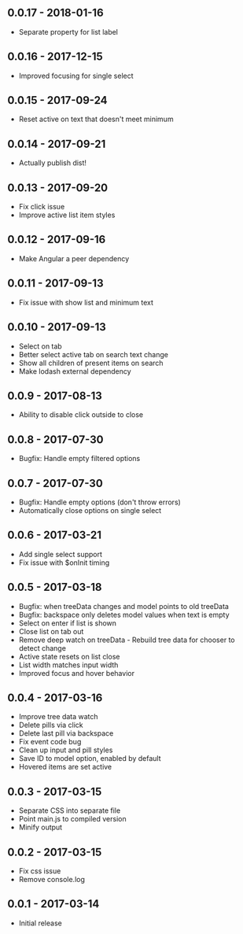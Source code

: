 ## 0.0.17 - 2018-01-16
- Separate property for list label

## 0.0.16 - 2017-12-15
- Improved focusing for single select

## 0.0.15 - 2017-09-24
- Reset active on text that doesn't meet minimum

## 0.0.14 - 2017-09-21
- Actually publish dist!

## 0.0.13 - 2017-09-20
- Fix click issue
- Improve active list item styles

## 0.0.12 - 2017-09-16
- Make Angular a peer dependency

## 0.0.11 - 2017-09-13
- Fix issue with show list and minimum text

## 0.0.10 - 2017-09-13
- Select on tab
- Better select active tab on search text change
- Show all children of present items on search
- Make lodash external dependency

## 0.0.9 - 2017-08-13
- Ability to disable click outside to close

## 0.0.8 - 2017-07-30
- Bugfix: Handle empty filtered options

## 0.0.7 - 2017-07-30
- Bugfix: Handle empty options (don't throw errors)
- Automatically close options on single select

## 0.0.6 - 2017-03-21
- Add single select support
- Fix issue with $onInit timing

## 0.0.5 - 2017-03-18
- Bugfix: when treeData changes and model points to old treeData
- Bugfix: backspace only deletes model values when text is empty
- Select on enter if list is shown
- Close list on tab out
- Remove deep watch on treeData - Rebuild tree data for chooser to detect change
- Active state resets on list close
- List width matches input width
- Improved focus and hover behavior

## 0.0.4 - 2017-03-16
- Improve tree data watch
- Delete pills via click
- Delete last pill via backspace
- Fix event code bug
- Clean up input and pill styles
- Save ID to model option, enabled by default
- Hovered items are set active

## 0.0.3 - 2017-03-15
- Separate CSS into separate file
- Point main.js to compiled version
- Minify output

## 0.0.2 - 2017-03-15
- Fix css issue
- Remove console.log

## 0.0.1 - 2017-03-14
- Initial release
